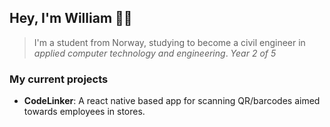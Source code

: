## Hey, I'm William 👋🏼

> I'm a student from Norway, studying to become a civil engineer in *applied computer technology and engineering*.
> *Year 2 of 5*

### My current projects
- **CodeLinker**: A react native based app for scanning QR/barcodes aimed towards employees in stores.

<!-- 
---

[![GitHub Streak](https://github-readme-streak-stats.herokuapp.com?user=williamsaether&theme=dark&ring=fb4362&file=fb4362&currStreakNum=fb4362&currStreakLabel=fb4362&hide_border=true)](https://git.io/streak-stats)
![Your GitHub stats](https://github-readme-stats.vercel.app/api?username=williamsaether&hide_border=true&show_icons=true&bg_color=151515&title_color=fb4362&icon_color=fb4362&text_bold=false&text_color=9e9e9e) --> 
